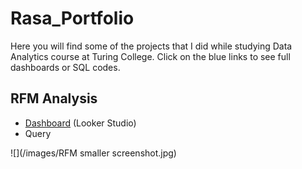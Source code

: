 # Rasa_Portfolio
Here you will find some of the projects that I did while studying Data Analytics course at Turing College. 
Click on the blue links to see full dashboards or SQL codes.

## RFM Analysis

- [Dashboard](https://lookerstudio.google.com/reporting/6c50f8f5-e0f9-4c05-b420-7b6789e8bfff) (Looker Studio)
- Query

![](/images/RFM smaller screenshot.jpg)




